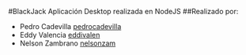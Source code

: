 #BlackJack
Aplicación Desktop realizada en NodeJS 
##Realizado por:
* Pedro Cadevilla	[pedrocadevilla](https://twitter.com/pedrocadevilla)
* Eddy Valencia  	[eddivalen](https://twitter.com/eddivalen)
* Nelson Zambrano 	[nelsonzam](https://twitter.com/nelsonzamb)
